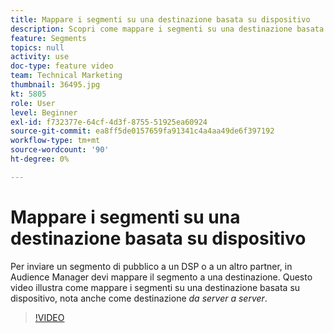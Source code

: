 ```yaml
---
title: Mappare i segmenti su una destinazione basata su dispositivo
description: Scopri come mappare i segmenti su una destinazione basata su dispositivi, nota anche come destinazione _server-to-server_. Per inviare un segmento di pubblico a un DSP o a un altro partner, in Audience Manager devi mappare il segmento a una destinazione.
feature: Segments
topics: null
activity: use
doc-type: feature video
team: Technical Marketing
thumbnail: 36495.jpg
kt: 5805
role: User
level: Beginner
exl-id: f732377e-64cf-4d3f-8755-51925ea60924
source-git-commit: ea8ff5de0157659fa91341c4a4aa49de6f397192
workflow-type: tm+mt
source-wordcount: '90'
ht-degree: 0%

---
```


# Mappare i segmenti su una destinazione basata su dispositivo

Per inviare un segmento di pubblico a un DSP o a un altro partner, in Audience Manager devi mappare il segmento a una destinazione. Questo video illustra come mappare i segmenti su una destinazione basata su dispositivo, nota anche come destinazione _da server a server_.

>[!VIDEO](https://video.tv.adobe.com/v/36495/?quality=12&learn=on)
